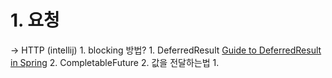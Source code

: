 # 1. 요청
-> HTTP (intellij)
	1. blocking 방법?
		1. DeferredResult
		[Guide to DeferredResult in Spring](https://www.baeldung.com/spring-deferred-result)
		2. CompletableFuture
	2. 값을 전달하는법
		1. 